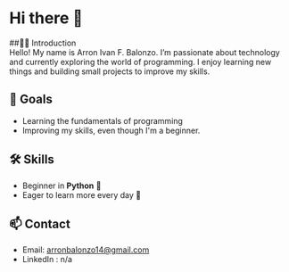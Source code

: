 # Hi there 👋

##🧑‍💻 Introduction  
Hello! My name is Arron Ivan F. Balonzo. I’m passionate about technology and currently exploring the world of programming. I enjoy learning new things and building small projects to improve my skills.  

## 🎯 Goals  
- Learning the fundamentals of programming  
- Improving my skills, even though I'm a beginner.

## 🛠️ Skills  
- Beginner in **Python** 🐍  
- Eager to learn more every day 🚀  

## 📫 Contact  
- Email: arronbalonzo14@gmail.com
- LinkedIn : n/a
